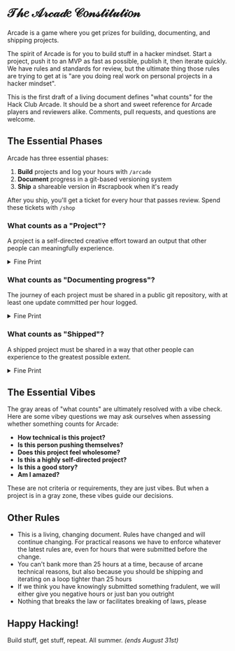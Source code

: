 # 𝒯𝒽𝑒 𝒜𝓇𝒸𝒶𝒹𝑒 𝒞𝑜𝓃𝓈𝓉𝒾𝓉𝓊𝓉𝒾𝑜𝓃

Arcade is a game where you get prizes for building, documenting, and shipping projects.

The spirit of Arcade is for you to build stuff in a hacker mindset. Start a project, push it to an MVP as fast as possible, publish it, then iterate quickly. We have rules and standards for review, but the ultimate thing those rules are trying to get at is "are you doing real work on personal projects in a hacker mindset".

This is the first draft of a living document defines "what counts" for the Hack Club Arcade. It should be a short and sweet reference for Arcade players and reviewers alike. Comments, pull requests, and questions are welcome.

## The Essential Phases

Arcade has three essential phases:

1. **Build** projects and log your hours with `/arcade`
2. **Document** progress in a git-based versioning system
3. **Ship** a shareable version in #scrapbook when it's ready

After you ship, you'll get a ticket for every hour that passes review. Spend these tickets with `/shop`

### What counts as a "Project"?

A project is a self-directed creative effort toward an output that other people can meaningfully experience.

<details>
<summary>Fine Print</summary>
<ul>
<li>Homework or work done for a job are not self-directed and therefore don't count</li>
<li>Projects started (but not finished) before Arcade are okay, but only the work done during Arcade can be logged</li>
</ul>
</details>

<!-- <details>
<summary>Examples</summary>
❌ Homework (not self-directed, usually no output that someone else can experience)
✅ Personal projects

❌ A drawing of a circuit (cannot meaningfully experience)
✅ A manufactured circuit

❌ Cooking a meal (insufficiently meaningful output)
✅ Publishing a recipe you developed over multiple iterations

❌ Completing the donut Blender tutorial (not self-directed)
✅ Modeling something you dreamed up and sketched

❌ Messing with Unity's particle system (no specific output)
✅ Publishing a playable game or demo online

❌ Watching a video on how to knit
✅ Knitting a sweater

</details> -->

### What counts as "Documenting progress"?

The journey of each project must be shared in a public git repository, with at least one update committed per hour logged.

<details>
<summary>Fine Print</summary>
<ul>
<li>Every update needs a link to the git commit for that hour</li>
<li>For code or other text-based content, put the actual code in the repo. For everything else, images or videos are fine—in the repo though!</li>
<li>Any git-based system is allowed, but GitHub is preferred. Many of our review automations are built around GitHub, so other systems may be more annoying for you to use.</li>
</ul>
</details>

<!-- <details>
<summary>Examples</summary>
❌ Screenshots of your code
✅ Links to commits on GitHub

❌ A description of your latest game feature in Slack
✅ A screenshot of your latest game feature on GitHub

More examples!!

</details> -->

### What counts as "Shipped"?

A shipped project must be shared in a way that other people can experience to the greatest possible extent.

<details>
<summary>Fine Print</summary>
<ul>
<li>Ships must be shared in the Hack Club Slack with a post in #scrapbook</li>
<li>There must be a component of the ship that can be experienced by people in Slack</li>
</ul>
</details>

<!-- <details>
<summary>Examples</summary>
❌ A scrapbook post verbally describing your website
✅ A link to a deployed version of the website

❌ A picture of your robot just sitting there
✅ A video of your robot completing its task

More examples!!

</details> -->

## The Essential Vibes

The gray areas of "what counts" are ultimately resolved with a vibe check. Here are some vibey questions we may ask ourselves when assessing whether something counts for Arcade:

- **How technical is this project?**
- **Is this person pushing themselves?**
- **Does this project feel wholesome?**
- **Is this a highly self-directed project?**
- **Is this a good story?**
- **Am I amazed?**

These are not criteria or requirements, they are just vibes. But when a project is in a gray zone, these vibes guide our decisions.

## Other Rules

<ul>
<li>This is a living, changing document. Rules have changed and will continue changing. For practical reasons we have to enforce whatever the latest rules are, even for hours that were submitted before the change.</li>
<li>You can't bank more than 25 hours at a time, because of arcane technical reasons, but also because you should be shipping and iterating on a loop tighter than 25 hours</li>
<li>If we think you have knowingly submitted something fradulent, we will either give you negative hours or just ban you outright</li>
<li>Nothing that breaks the law or facilitates breaking of laws, please</li>
</ul>

## Happy Hacking!

Build stuff, get stuff, repeat. All summer. _(ends August 31st)_

